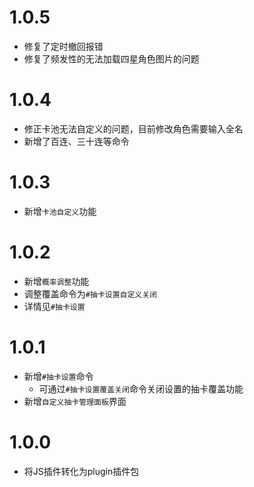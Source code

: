 # 1.0.5
* 修复了定时撤回报错
* 修复了频发性的无法加载四星角色图片的问题

# 1.0.4
* 修正卡池无法自定义的问题，目前修改角色需要输入全名
* 新增了百连、三十连等命令

# 1.0.3
* 新增`卡池自定义`功能

# 1.0.2
* 新增`概率调整`功能
* 调整覆盖命令为`#抽卡设置自定义关闭`
* 详情见`#抽卡设置`

# 1.0.1

* 新增`#抽卡设置`命令
    * 可通过`#抽卡设置覆盖关闭`命令关闭设置的抽卡覆盖功能
* 新增`自定义抽卡管理面板`界面

# 1.0.0
* 将JS插件转化为plugin插件包